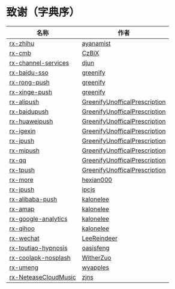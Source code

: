 # 致谢（字典序）

| 名称 | 作者 |
| --- | --- |
| [rx-zhihu](https://github.com/ayanamist/rx-zhihu) | [ayanamist](https://github.com/ayanamist) |
| [rx-cmb](https://github.com/CzBiX/rx-cmb) | [CzBiX](https://github.com/CzBiX) |
| [rx-channel-services](https://github.com/djun/rx-channel-services) | [djun](https://github.com/djun) |
| [rx-baidu-sso](https://github.com/greenify/rx-baidu-sso) | [greenify](https://github.com/greenify) |
| [rx-rong-push](https://github.com/greenify/rx-rong-push) | [greenify](https://github.com/greenify) |
| [rx-xinge-push](https://github.com/greenify/rx-xinge-push) | [greenify](https://github.com/greenify) |
| [rx-alipush](https://github.com/GreenifyUnofficalPrescription/rx-alipush) | [GreenifyUnofficalPrescription](https://github.com/GreenifyUnofficalPrescription) |
| [rx-baidupush](https://github.com/GreenifyUnofficalPrescription/rx-baidupush) | [GreenifyUnofficalPrescription](https://github.com/GreenifyUnofficalPrescription) |
| [rx-huaweipush](https://github.com/GreenifyUnofficalPrescription/rx-huaweipush) | [GreenifyUnofficalPrescription](https://github.com/GreenifyUnofficalPrescription) |
| [rx-igexin](https://github.com/GreenifyUnofficalPrescription/rx-igexin) | [GreenifyUnofficalPrescription](https://github.com/GreenifyUnofficalPrescription) |
| [rx-jpush](https://github.com/GreenifyUnofficalPrescription/rx-jpush) | [GreenifyUnofficalPrescription](https://github.com/GreenifyUnofficalPrescription) |
| [rx-mipush](https://github.com/GreenifyUnofficalPrescription/rx-mipush) | [GreenifyUnofficalPrescription](https://github.com/GreenifyUnofficalPrescription) |
| [rx-qq](https://github.com/GreenifyUnofficalPrescription/rx-qq) | [GreenifyUnofficalPrescription](https://github.com/GreenifyUnofficalPrescription) |
| [rx-tpush](https://github.com/GreenifyUnofficalPrescription/rx-tpush) | [GreenifyUnofficalPrescription](https://github.com/GreenifyUnofficalPrescription) |
| [rx-more](https://github.com/hexian000/rx-more) | [hexian000](https://github.com/hexian000) |
| [rx-jpush](https://github.com/ipcjs/rx-jpush) | [ipcjs](https://github.com/ipcjs) |
| [rx-alibaba-push](https://github.com/kalonelee/rx-alibaba-push) | [kalonelee](https://github.com/kalonelee) |
| [rx-amap](https://github.com/kalonelee/rx-amap) | [kalonelee](https://github.com/kalonelee) |
| [rx-google-analytics](https://github.com/kalonelee/rx-google-analytics) | [kalonelee](https://github.com/kalonelee) |
| [rx-qihoo](https://github.com/kalonelee/rx-qihoo) | [kalonelee](https://github.com/kalonelee) |
| [rx-wechat](https://github.com/LeeReindeer/rx-wechat) | [LeeReindeer](https://github.com/LeeReindeer) |
| [rx-toutiao-hypnosis](https://github.com/oasisfeng/rx-toutiao-hypnosis) | [oasisfeng](https://github.com/oasisfeng) |
| [rx-coolapk-nosplash](https://github.com/WitherZuo/rx-coolapk-nosplash) | [WitherZuo](https://github.com/WitherZuo) |
| [rx-umeng](https://github.com/wyapples/rx-umeng) | [wyapples](https://github.com/wyapples) |
| [rx-NeteaseCloudMusic](https://github.com/zjns/rx-NeteaseCloudMusic) | [zjns](https://github.com/zjns) |
